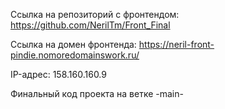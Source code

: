 Ссылка на репозиторий с фронтендом: https://github.com/NerilTm/Front_Final

Ссылка на домен фронтенда: https://neril-front-pindie.nomoredomainswork.ru/

IP-адрес: 158.160.160.9

Финальный код проекта на ветке -main-